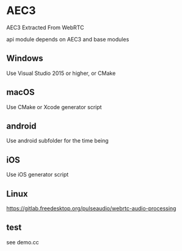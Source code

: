 # AEC3
AEC3 Extracted From WebRTC

api module depends on AEC3 and base modules

## Windows
Use Visual Studio 2015 or higher, or CMake

## macOS
Use CMake or Xcode generator script

## android
Use android subfolder for the time being

## iOS
Use iOS generator script

## Linux
https://gitlab.freedesktop.org/pulseaudio/webrtc-audio-processing

## test
see demo.cc
